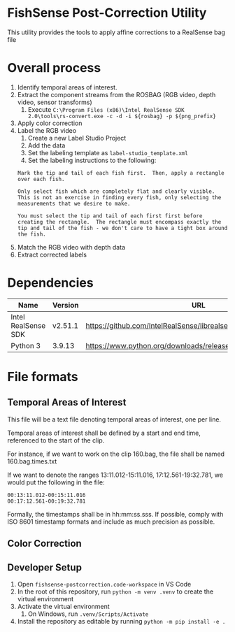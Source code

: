 # FishSense Post-Correction Utility
This utility provides the tools to apply affine corrections to a RealSense bag file

# Overall process
1. Identify temporal areas of interest.
2. Extract the component streams from the ROSBAG (RGB video, depth video, sensor transforms)
    1. Execute `C:\Program Files (x86)\Intel RealSense SDK 2.0\tools\rs-convert.exe -c -d -i ${rosbag} -p ${png_prefix}`
3. Apply color correction
4. Label the RGB video
    1. Create a new Label Studio Project
    2. Add the data
    3. Set the labeling template as `label-studio_template.xml`
    4. Set the labeling instructions to the following:
    ```
    Mark the tip and tail of each fish first.  Then, apply a rectangle over each fish.

    Only select fish which are completely flat and clearly visible.  This is not an exercise in finding every fish, only selecting the measurements that we desire to make.

    You must select the tip and tail of each first first before creating the rectangle.  The rectangle must encompass exactly the tip and tail of the fish - we don't care to have a tight box around the fish.
    ```
5. Match the RGB video with depth data
6. Extract corrected labels

# Dependencies
| Name | Version | URL |
|---|---|---|
| Intel RealSense SDK | v2.51.1 | https://github.com/IntelRealSense/librealsense/releases/tag/v2.51.1 |
| Python 3 | 3.9.13 | https://www.python.org/downloads/release/python-3913/ |

# File formats
## Temporal Areas of Interest
This file will be a text file denoting temporal areas of interest, one per line.

Temporal areas of interest shall be defined by a start and end time, referenced to the start of the clip.

For instance, if we want to work on the clip 160.bag, the file shall be named 160.bag.times.txt

If we want to denote the ranges 13:11.012-15:11.016, 17:12.561-19:32.781, we would put the following in the file:

```
00:13:11.012-00:15:11.016
00:17:12.561-00:19:32.781
```

Formally, the timestamps shall be in hh:mm:ss.sss.  If possible, comply with ISO 8601 timestamp formats and include as much precision as possible.
## Color Correction

## Developer Setup
1. Open `fishsense-postcorrection.code-workspace` in VS Code
2. In the root of this repository, run `python -m venv .venv` to create the virtual environment
3. Activate the virtual environment
    1. On Windows, run `.venv/Scripts/Activate`
4. Install the repository as editable by running `python -m pip install -e .`